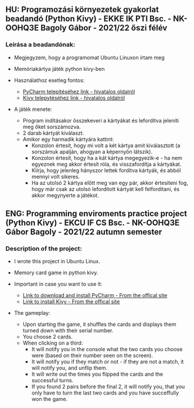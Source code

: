 ## HU: Programozási környezetek gyakorlat beadandó (Python Kivy) - EKKE IK PTI Bsc. - NK-OOHQ3E Bagoly Gábor - 2021/22 őszi félév
### Leírása a beadandónak:
  - Megjegyzem, hogy a programomat Ubuntu Linuxon írtam meg 
  - Memóriakártya játék python kivy-ben
  - Használathoz esetleg fontos:
    - [PyCharm telepítéséhez link - hivatalos oldalról](https://www.jetbrains.com/pycharm/download/)
    - [Kivy telepytéséhez link - hivatalos oldalról](https://kivy.org/doc/stable/gettingstarted/installation.html)

  - A játék menete:
      - Program indításakor összekeveri a kártyákat és lefordítva jeleníti meg őket sorszámozva.
      - 2 darab kártyát kiválaszt.
      - Amikor egy harmadik kártyára kattint:
      	- Konzolon értesít, hogy mi volt a két kártya amit kiválasztott (a sorszámuk apalján, ahogyan a képernyőn látszik).
       	- Konzolon értesít, hogy ha a kát kártya megegyezik-e - ha nem egyeznek meg akkor értesít róla, és visszafordítja a kártyákat.
      	- Kiírja, hogy jelenleg hányszor lettek fordítva kártyák, és abból mennyi volt sikeres.
      	- Ha az utolsó 2 kártya előtt meg van egy pár, akkor értesíteni fog, hogy már csak az utolsó lefordított kártyát kell felfordítani, és akkor megynyerte a játékot.

## ENG: Programming enviroments practice project (Python Kivy) - EKCU IF CS Bsc. - NK-OOHQ3E Gábor Bagoly - 2021/22 autumn semester
### Description of the project:
  - I wrote this project in Ubuntu Linux.
  - Memory card game in python kivy.
  - Important in case you want to use it:
    - [Link to download and install PyCharm - From the offical site](https://www.jetbrains.com/pycharm/download/)
    - [Link to install Kivy - From the offical site](https://kivy.org/doc/stable/gettingstarted/installation.html) 
  
  - The gameplay:
	  - Upon starting the game, it shuffles the cards and displays them turned down with their serial number.
	  - You choose 2 cards.
	  - When clicking on a third:
	    - It will notify you in the console what the two cards you choose were (based on their number seen on the screen).
	    - It will notify you if they match or not - if they are not a match, it will notify you, and unflip them.
	    - It will write out the times you flipped the cards and the successful turns.
	    - If you found 2 pairs before the final 2, it will notify you, that you only have to turn the last two cards and you have succeffully won the game.
